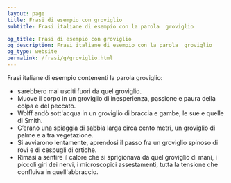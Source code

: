 ```yaml
---
layout: page
title: Frasi di esempio con groviglio 
subtitle: Frasi italiane di esempio con la parola  groviglio

og_title: Frasi di esempio con groviglio 
og_description: Frasi italiane di esempio con la parola  groviglio
og_type: website
permalink: /frasi/g/groviglio.html
---
```


Frasi italiane di esempio contenenti la parola groviglio:


- sarebbero mai usciti fuori da quel groviglio.
- Muove il corpo in un groviglio di inesperienza, passione e paura della colpa e del peccato.
- Wolff andò sott'acqua in un groviglio di braccia e gambe, le sue e quelle di Smith.
- C’erano una spiaggia di sabbia larga circa cento metri, un groviglio di palme e altra vegetazione.
- Si avviarono lentamente, aprendosi il passo fra un groviglio spinoso di rovi e di cespugli di ortiche.
- Rimasi a sentire il calore che si sprigionava da quel groviglio di mani, i piccoli giri dei nervi, i microscopici assestamenti, tutta la tensione che confluiva in quell'abbraccio.

